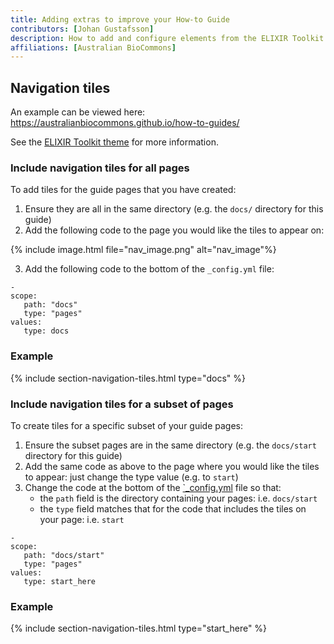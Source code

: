 ```yaml
---
title: Adding extras to improve your How-to Guide
contributors: [Johan Gustafsson]
description: How to add and configure elements from the ELIXIR Toolkit theme that will improve the appearance and function of your How-to Guides.
affiliations: [Australian BioCommons]
---
```



## Navigation tiles

An example can be viewed here: https://australianbiocommons.github.io/how-to-guides/

See the [ELIXIR Toolkit theme](https://elixir-belgium.github.io/elixir-toolkit-theme/overview_tiles#section-tiles-with-information) for more information.


### Include navigation tiles for all pages

To add tiles for the guide pages that you have created:

1. Ensure they are all in the same directory (e.g. the `docs/` directory for this guide)
2. Add the following code to the page you would like the tiles to appear on:

{% include image.html file="nav_image.png" alt="nav_image"%}

3. Add the following code to the bottom of the `_config.yml` file:

```
-
scope:
   path: "docs"
   type: "pages"
values:
   type: docs
```


### Example

{% include section-navigation-tiles.html type="docs" %}


### Include navigation tiles for a subset of pages

To create tiles for a specific subset of your guide pages:

1. Ensure the subset pages are in the same directory (e.g. the `docs/start` directory for this guide)
2. Add the same code as above to the page where you would like the tiles to appear: just change the type value (e.g. to `start`)
3. Change the code at the bottom of the [`_config.yml](/_config.yml) file so that:
   - the `path` field is the directory containing your pages: i.e. `docs/start`
   - the `type` field matches that for the code that includes the tiles on your page: i.e. `start`

```
-
scope:
   path: "docs/start"
   type: "pages"
values:
   type: start_here
```

### Example

{% include section-navigation-tiles.html type="start_here" %}
